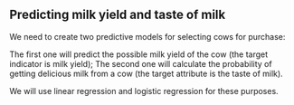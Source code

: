 ## Predicting milk yield and taste of milk

We need to create two predictive models for selecting cows for purchase:

The first one will predict the possible milk yield of the cow (the target indicator is milk yield);
The second one will calculate the probability of getting delicious milk from a cow (the target attribute is the taste of milk).

We will use linear regression and logistic regression for these purposes.
